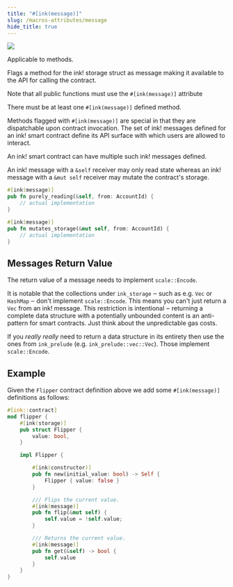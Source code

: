 ```yaml
---
title: "#[ink(message)]"
slug: /macros-attributes/message
hide_title: true
---
```


<img src="/img/title/text/message.svg" className="titlePic" />

Applicable to methods.

Flags a method for the ink! storage struct as message making it available to the API for calling the contract.

Note that all public functions must use the `#[ink(message)]` attribute

There must be at least one `#[ink(message)]` defined method.

Methods flagged with `#[ink(message)]` are special in that they are dispatchable
upon contract invocation. The set of ink! messages defined for an ink! smart contract
define its API surface with which users are allowed to interact.

An ink! smart contract can have multiple such ink! messages defined.

An ink! message with a `&self` receiver may only read state whereas an ink! message
with a `&mut self` receiver may mutate the contract's storage.

```rust
#[ink(message)]
pub fn purely_reading(&self, from: AccountId) {
    // actual implementation
}

#[ink(message)]
pub fn mutates_storage(&mut self, from: AccountId) {
    // actual implementation
}
```


## Messages Return Value

The return value of a message needs to implement `scale::Encode`.

It is notable that the collections under `ink_storage` ‒ such as e.g. `Vec` or `HashMap` ‒
don't implement `scale::Encode`. This means you can't just return a `Vec` from an ink! message.
This restriction is intentional ‒ returning a complete data structure with a potentially unbounded
content is an anti-pattern for smart contracts. Just think about the unpredictable gas costs.

If you _really really_ need to return a data structure in its entirety then use the ones from
`ink_prelude` (e.g. `ink_prelude::vec::Vec`). Those implement `scale::Encode`.


## Example

Given the `Flipper` contract definition above we add some `#[ink(message)]` definitions
as follows:

```rust
#[ink::contract]
mod flipper {
    #[ink(storage)]
    pub struct Flipper {
        value: bool,
    }

    impl Flipper {

        #[ink(constructor)]
        pub fn new(initial_value: bool) -> Self {
            Flipper { value: false }
        }

        /// Flips the current value.
        #[ink(message)]
        pub fn flip(&mut self) {
            self.value = !self.value;
        }

        /// Returns the current value.
        #[ink(message)]
        pub fn get(&self) -> bool {
            self.value
        }
    }
}
```
